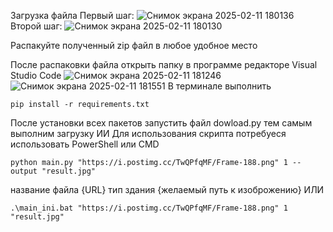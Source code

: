 Загрузка файла 
Первый шаг:
![Снимок экрана 2025-02-11 180136](https://github.com/user-attachments/assets/9aadfd30-7b92-4d5b-936d-eb058b6b1f68)
Второй шаг:
![Снимок экрана 2025-02-11 180130](https://github.com/user-attachments/assets/5be1f33a-e741-4026-b94b-77b424505b29)

Распакуйте полученный zip файл в любое удобное место

После распаковки файла открыть папку в программе редакторе Visual Studio Code 
![Снимок экрана 2025-02-11 181246](https://github.com/user-attachments/assets/30210cd0-3315-4d22-89d5-c0ece2d80ad7)
![Снимок экрана 2025-02-11 181551](https://github.com/user-attachments/assets/c85902e4-acc5-4973-a408-dcf9235ac519)
В терминале выполнить 
```
pip install -r requirements.txt
```
После установки всех пакетов запустить файл dowload.py тем самым выполним загрузку ИИ
Для использования скрипта потребуеся использовать PowerShell или CMD
```
python main.py "https://i.postimg.cc/TwQPfqMF/Frame-188.png" 1 --output "result.jpg"
```
название файла {URL} тип здания {желаемый путь к изоброжению}
ИЛИ
```
.\main_ini.bat "https://i.postimg.cc/TwQPfqMF/Frame-188.png" 1 "result.jpg"
```
